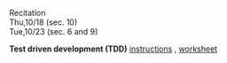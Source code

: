 
<div class="recitation">
<div class="column_date">
<p markdown="block">
Recitation  <br>
Thu,10/18 (sec. 10)<br>
Tue,10/23 (sec. 6 and 9)
</p>
</div>

<div class="column_recitation">
<p markdown="block">

__Test driven development (TDD)__ [instructions](https://goo.gl/jqkUx1 ) ,
[worksheet](https://goo.gl/j5SW34  )


</p>
</div>

</div>
